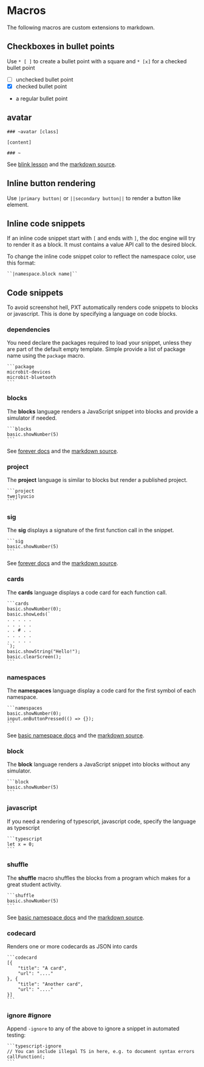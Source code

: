 # Macros

The following macros are custom extensions to markdown.

## Checkboxes in bullet points

Use `* [ ]` to create a bullet point with a square and `* [x]` for a checked bullet point

* [ ] unchecked bullet point
* [x] checked bullet point
* a regular bullet point

## avatar

    ### ~avatar [class]
    
    [content]
    
    ### ~
    

See [blink lesson](https://makecode.com/lessons/blink/activity) and the [markdown source](https://github.com/Microsoft/pxt-microbit/blob/master/docs/lessons/blink/activity.md).

## Inline button rendering

Use `````|primary button|````` or `````||secondary button||````` to render a button like element.

## Inline code snippets

If an inline code snippet start with `[` and ends with `]`, the doc engine will try to render it as a block. It must contains a value API call to the desired block.

To change the inline code snippet color to reflect the namespace color, use this format:

    ``|namespace.block name|``
    

## Code snippets

To avoid screenshot hell, PXT automatically renders code snippets to blocks or javascript. This is done by specifying a language on code blocks.

### dependencies

You need declare the packages required to load your snippet, unless they are part of the default empty template. Simple provide a list of package name using the `package` macro.

    ```package
    microbit-devices
    microbit-bluetooth
    ```
    

### blocks

The **blocks** language renders a JavaScript snippet into blocks and provide a simulator if needed.

    ```blocks
    basic.showNumber(5)
    ```
    

See [forever docs](https://pxt.microbit.org/reference/basic/show-string) and the [markdown source](https://github.com/Microsoft/pxt-microbit/blob/master/docs/reference/basic/forever.md).

### project

The **project** language is similar to blocks but render a published project.

    ```project
    twejlyucio
    ```
    

### sig

The **sig** displays a signature of the first function call in the snippet.

    ```sig
    basic.showNumber(5)
    ```
    

See [forever docs](https://makecode.com/reference/basic/show-string) and the [markdown source](https://github.com/Microsoft/pxt-microbit/blob/master/docs/reference/basic/forever.md).

### cards

The **cards** language displays a code card for each function call.

    ```cards
    basic.showNumber(0);
    basic.showLeds(`
    . . . . .
    . . . . .
    . . # . .
    . . . . .
    . . . . .
    `);
    basic.showString("Hello!");
    basic.clearScreen();
    ```
    

### namespaces

The **namespaces** language display a code card for the first symbol of each namespace.

    ```namespaces
    basic.showNumber(0);
    input.onButtonPressed(() => {});
    ```
    

See [basic namespace docs](https://pxt.microbit.org/reference) and the [markdown source](https://github.com/Microsoft/pxt-microbit/blob/master/docs/reference.md).

### block

The **block** language renders a JavaScript snippet into blocks without any simulator.

    ```block
    basic.showNumber(5)
    ```
    

### javascript

If you need a rendering of typescript, javascript code, specify the language as typescript

    ```typescript
    let x = 0;
    ```
    

### shuffle

The **shuffle** macro shuffles the blocks from a program which makes for a great student activity.

    ```shuffle
    basic.showNumber(5)
    ```
    

See [basic namespace docs](https://makecode.com/reference/basic) and the [markdown source](https://github.com/Microsoft/pxt-microbit/blob/master/docs/reference/basic.md).

### codecard

Renders one or more codecards as JSON into cards

    ```codecard
    [{ 
        "title": "A card", 
        "url": "...." 
    }, {
        "title": "Another card", 
        "url": "...." 
    }]
    ```
    

### ignore #ignore

Append `-ignore` to any of the above to ignore a snippet in automated testing:

    ```typescript-ignore
    // You can include illegal TS in here, e.g. to document syntax errors
    callFunction(;
    ```